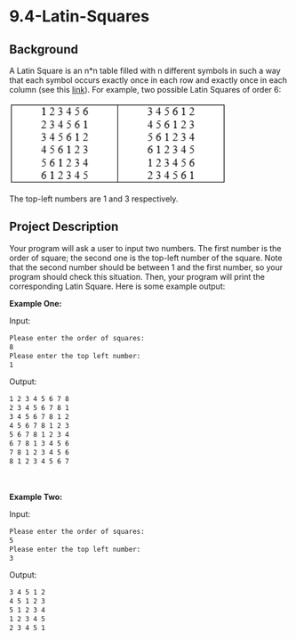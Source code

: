 # **9.4-Latin-Squares**

## **Background**

A Latin Square is an n*n table filled with n different symbols in such a way that each symbol occurs exactly once in each row and exactly once in each column (see this [link](https://en.wikipedia.org/wiki/Latin_square)). For example, two possible Latin Squares of order 6:

![Latin Square](assets/latinsq.png)

The top-left numbers are 1 and 3 respectively.

## **Project Description** 

Your program will ask a user to input two numbers. The first number is the order of square; the second one is the top-left number of the square. Note that the second number should be between 1 and the first number, so your program should check this situation. Then, your program will print the corresponding Latin Square. Here is some example output:

**Example One:**

Input:
```
Please enter the order of squares: 
8
Please enter the top left number:
1
```

Output:
```
1 2 3 4 5 6 7 8
2 3 4 5 6 7 8 1
3 4 5 6 7 8 1 2
4 5 6 7 8 1 2 3
5 6 7 8 1 2 3 4
6 7 8 1 3 4 5 6
7 8 1 2 3 4 5 6
8 1 2 3 4 5 6 7
```
<br></br>
**Example Two:**

Input:
```
Please enter the order of squares: 
5
Please enter the top left number:
3
```

Output:
```
3 4 5 1 2
4 5 1 2 3
5 1 2 3 4
1 2 3 4 5
2 3 4 5 1
```


